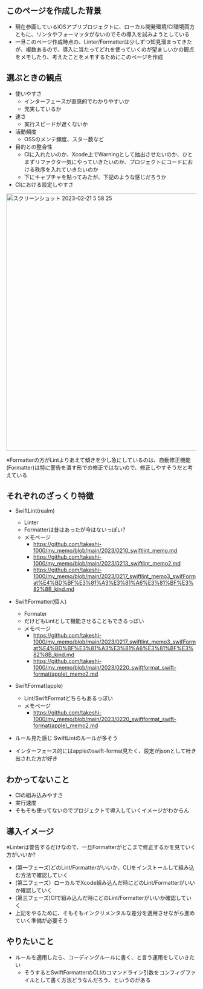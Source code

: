 ## このページを作成した背景

- 現在参画しているiOSアプリプロジェクトに、ローカル開発環境/CI環境両方ともに、リンタやフォーマッタがないのでその導入を試みようとしている
- 一旦このページ作成時点の、Linter/Formatterは少しずつ知見溜まってきたが、複数あるので、導入に当たってどれを使っていくのが望ましいかの観点をメモしたり、考えたことをメモするためにこのページを作成

## 選ぶときの観点

- 使いやすさ
  - インターフェースが直感的でわかりやすいか
  - 充実しているか
- 速さ
  - 実行スピードが遅くないか
- 活動頻度
  - OSSのメンテ頻度、スター数など
- 目的との整合性
  - CIに入れたいのか、Xcode上でWarningとして抽出させたいのか、ひとまずリファクタ一気にやっていきたいのか、プロジェクトにコードにおける秩序を入れていきたいのか
  - 下にキャプチャを貼ってみたが、下記のような感じだろうか
- CIにおける設定しやすさ

<img width="679" alt="スクリーンショット 2023-02-21 5 58 25" src="https://user-images.githubusercontent.com/16571394/220197615-ceb5cc91-28e4-4742-a8e4-4f794e125fde.png">

※Formatterの方がLintよりあえて傾きを少し急にしているのは、自動修正機能(Formatter)は特に警告を潰す形での修正ではないので、修正しやすそうだと考えている

## それぞれのざっくり特徴

- SwiftLint(realm)
  - Linter
  - Formatterは昔はあったが今はないっぽい?
  - メモページ 
    - https://github.com/takeshi-1000/my_memo/blob/main/2023/0210_swiftlint_memo.md
    - https://github.com/takeshi-1000/my_memo/blob/main/2023/0213_swiftlint_memo2.md
    - https://github.com/takeshi-1000/my_memo/blob/main/2023/0217_swiftlint_memo3_swifFormat%E4%BD%BF%E3%81%A3%E3%81%A6%E3%81%BF%E3%82%8B_kind.md
- SwiftFormatter(個人)
  - Formater
  - だけどもLintとして機能させることもできるっぽい
  - メモページ
    - https://github.com/takeshi-1000/my_memo/blob/main/2023/0217_swiftlint_memo3_swifFormat%E4%BD%BF%E3%81%A3%E3%81%A6%E3%81%BF%E3%82%8B_kind.md
    - https://github.com/takeshi-1000/my_memo/blob/main/2023/0220_swiftformat_swift-format(apple)_memo2.md
- SwiftFormat(apple)
  - Lint/SwiftFormatどちらもあるっぽい
  - メモページ
    - https://github.com/takeshi-1000/my_memo/blob/main/2023/0220_swiftformat_swift-format(apple)_memo2.md

- ルール見た感じ SwiftLintのルールが多そう
- インターフェース的にはappleのswift-format見たく、設定がjsonとして吐き出された方が好き

## わかってないこと

- CIの組み込みやすさ
- 実行速度
- そもそも使ってないのでプロジェクトで導入していくイメージがわからん

## 導入イメージ

※Linterは警告するだけなので、一旦Formatterがどこまで修正するかを見ていく方がいいか?

- (第一フェーズ)どのLint/Formatterがいいか、CLIをインストールして組み込む方法で確認していく
- (第二フェーズ）ローカルでXcode組み込んだ時にどのLint/Formatterがいいか確認していく
- (第三フェーズ)CIで組み込んだ時にどのLint/Formatterがいいか確認していく
- 上記をやるために、そもそもインクリメンタルな差分を適用させながら進めていく準備が必要そう

## やりたいこと

- ルールを適用したら、コーディングルールに書く、と言う運用をしていきたい
  - そうするとSwiftFormatterのCLIのコマンドライン引数をコンフィグファイルとして書く方法どうなんだろう、というのがある

